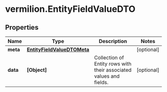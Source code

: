# vermilion.EntityFieldValueDTO

## Properties

Name | Type | Description | Notes
------------ | ------------- | ------------- | -------------
**meta** | [**EntityFieldValueDTOMeta**](EntityFieldValueDTOMeta.md) |  | [optional] 
**data** | **[Object]** | Collection of Entity rows with their associated values and fields. | [optional] 


